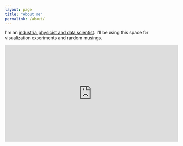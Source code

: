 ```yaml
---
layout: page
title: "About me"
permalink: /about/
---
```


I'm an [industrial physicist and data scientist](https://www.linkedin.com/in/jmpasini/). I'll be using this space for visualization experiments and random musings.

<center>
<iframe max-width="100%" width="560" height="315" src="https://www.youtube.com/embed/uXtP8Mmj90g" frameborder="0" allow="autoplay; encrypted-media" allowfullscreen></iframe>
</center>
